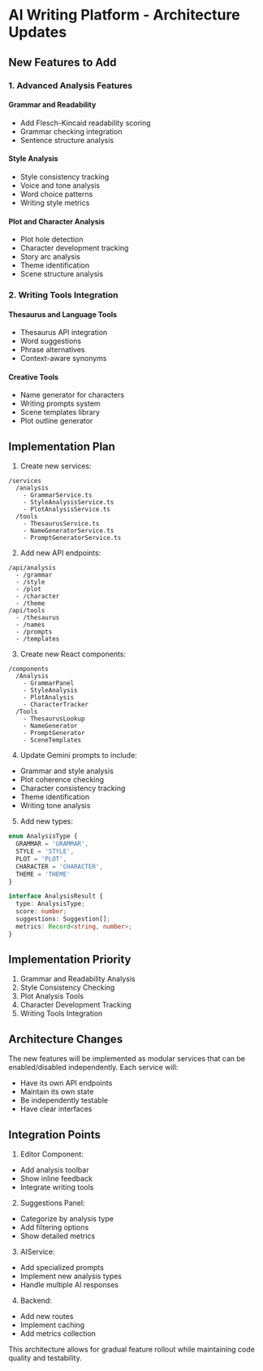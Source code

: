 # AI Writing Platform - Architecture Updates

## New Features to Add

### 1. Advanced Analysis Features

#### Grammar and Readability
- Add Flesch-Kincaid readability scoring
- Grammar checking integration
- Sentence structure analysis

#### Style Analysis
- Style consistency tracking
- Voice and tone analysis
- Word choice patterns
- Writing style metrics

#### Plot and Character Analysis
- Plot hole detection
- Character development tracking
- Story arc analysis
- Theme identification
- Scene structure analysis

### 2. Writing Tools Integration

#### Thesaurus and Language Tools
- Thesaurus API integration
- Word suggestions
- Phrase alternatives
- Context-aware synonyms

#### Creative Tools
- Name generator for characters
- Writing prompts system
- Scene templates library
- Plot outline generator

## Implementation Plan

1. Create new services:
```
/services
  /analysis
    - GrammarService.ts
    - StyleAnalysisService.ts
    - PlotAnalysisService.ts
  /tools
    - ThesaurusService.ts
    - NameGeneratorService.ts
    - PromptGeneratorService.ts
```

2. Add new API endpoints:
```
/api/analysis
  - /grammar
  - /style
  - /plot
  - /character
  - /theme
/api/tools
  - /thesaurus
  - /names
  - /prompts
  - /templates
```

3. Create new React components:
```
/components
  /Analysis
    - GrammarPanel
    - StyleAnalysis
    - PlotAnalysis
    - CharacterTracker
  /Tools
    - ThesaurusLookup
    - NameGenerator
    - PromptGenerator
    - SceneTemplates
```

4. Update Gemini prompts to include:
- Grammar and style analysis
- Plot coherence checking
- Character consistency tracking
- Theme identification
- Writing tone analysis

5. Add new types:
```typescript
enum AnalysisType {
  GRAMMAR = 'GRAMMAR',
  STYLE = 'STYLE',
  PLOT = 'PLOT',
  CHARACTER = 'CHARACTER',
  THEME = 'THEME'
}

interface AnalysisResult {
  type: AnalysisType;
  score: number;
  suggestions: Suggestion[];
  metrics: Record<string, number>;
}
```

## Implementation Priority

1. Grammar and Readability Analysis
2. Style Consistency Checking
3. Plot Analysis Tools
4. Character Development Tracking
5. Writing Tools Integration

## Architecture Changes

The new features will be implemented as modular services that can be enabled/disabled independently. Each service will:
- Have its own API endpoints
- Maintain its own state
- Be independently testable
- Have clear interfaces

## Integration Points

1. Editor Component:
- Add analysis toolbar
- Show inline feedback
- Integrate writing tools

2. Suggestions Panel:
- Categorize by analysis type
- Add filtering options
- Show detailed metrics

3. AIService:
- Add specialized prompts
- Implement new analysis types
- Handle multiple AI responses

4. Backend:
- Add new routes
- Implement caching
- Add metrics collection

This architecture allows for gradual feature rollout while maintaining code quality and testability.